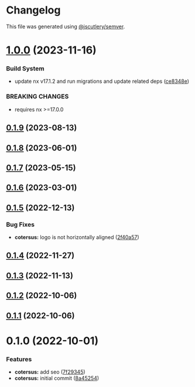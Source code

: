 # Changelog

This file was generated using [@jscutlery/semver](https://github.com/jscutlery/semver).

# [1.0.0](https://github.com/robinpellegrims/pellegrims/compare/cotersus-0.1.9...cotersus-1.0.0) (2023-11-16)

### Build System

- update nx v17.1.2 and run migrations and update related deps ([ce8348e](https://github.com/robinpellegrims/pellegrims/commit/ce8348ea890c8224338cec3a514b8ecd87cb13d3))

### BREAKING CHANGES

- requires nx >=17.0.0

## [0.1.9](https://github.com/robinpellegrims/pellegrims/compare/cotersus-0.1.8...cotersus-0.1.9) (2023-08-13)

## [0.1.8](https://github.com/robinpellegrims/pellegrims/compare/cotersus-0.1.7...cotersus-0.1.8) (2023-06-01)

## [0.1.7](https://github.com/robinpellegrims/pellegrims/compare/cotersus-0.1.6...cotersus-0.1.7) (2023-05-15)

## [0.1.6](https://github.com/robinpellegrims/pellegrims/compare/cotersus-0.1.5...cotersus-0.1.6) (2023-03-01)

## [0.1.5](https://github.com/robinpellegrims/pellegrims/compare/cotersus-0.1.4...cotersus-0.1.5) (2022-12-13)

### Bug Fixes

- **cotersus:** logo is not horizontally aligned ([2f40a57](https://github.com/robinpellegrims/pellegrims/commit/2f40a5760fcb15427e760536c1583eaf8836bb3b))

## [0.1.4](https://github.com/robinpellegrims/pellegrims/compare/cotersus-0.1.3...cotersus-0.1.4) (2022-11-27)

## [0.1.3](https://github.com/robinpellegrims/pellegrims/compare/cotersus-0.1.2...cotersus-0.1.3) (2022-11-13)

## [0.1.2](https://github.com/robinpellegrims/pellegrims/compare/cotersus-0.1.1...cotersus-0.1.2) (2022-10-06)

## [0.1.1](https://github.com/robinpellegrims/pellegrims/compare/cotersus-0.1.0...cotersus-0.1.1) (2022-10-06)

# 0.1.0 (2022-10-01)

### Features

- **cotersus:** add seo ([7f29345](https://github.com/robinpellegrims/pellegrims/commit/7f293451c8d109502cb5815cd576a4df1478af39))
- **cotersus:** initial commit ([8a45254](https://github.com/robinpellegrims/pellegrims/commit/8a45254a27e7f4618c60c0ee885fe52f41cec2fe))
